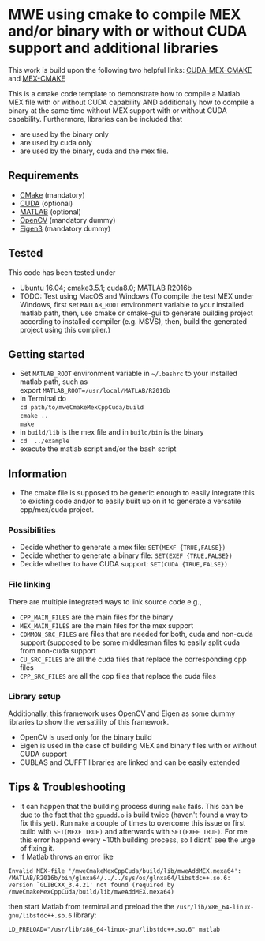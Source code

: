 # MWE using cmake to compile MEX and/or binary with or without CUDA support and additional libraries
This work is build upon the following two helpful links:
[CUDA-MEX-CMAKE](https://de.mathworks.com/matlabcentral/fileexchange/45505-cuda-mex-cmake) and [MEX-CMAKE](https://de.mathworks.com/matlabcentral/fileexchange/45522-mex-cmake)

This is a cmake code template to demonstrate how to compile a Matlab MEX file with or without CUDA capability AND additionally how to compile a binary at the same time without MEX support with or without CUDA capability. Furthermore, libraries can be included that 
* are used by the binary only
* are used by cuda only
* are used by the binary, cuda and the mex file.

## Requirements
* [CMake](https://cmake.org/) (mandatory)
* [CUDA](https://developer.nvidia.com/cuda-downloads) (optional)
* [MATLAB](https://de.mathworks.com/) (optional)
* [OpenCV](https://opencv.org/) (mandatory dummy)
* [Eigen3](http://eigen.tuxfamily.org/index.php?title=Main_Page) (mandatory dummy)

## Tested
This code has been tested under 
* Ubuntu 16.04; cmake3.5.1; cuda8.0; MATLAB R2016b
* TODO: Test using MacOS and Windows (To compile the test MEX under Windows, first set `MATLAB_ROOT` environment variable to your installed matlab path, then, use cmake or cmake-gui to generate building project according to installed compiler (e.g. MSVS), then, build the generated project using this compiler.)

## Getting started
* Set `MATLAB_ROOT` environment variable in `~/.bashrc` to your installed matlab path, such as  
   export `MATLAB_ROOT=/usr/local/MATLAB/R2016b`
* In Terminal do  
   `cd path/to/mweCmakeMexCppCuda/build`  
   `cmake ..`  
   `make`
* in `build/lib` is the mex file and in `build/bin` is the binary
* `cd  ../example`
* execute the matlab script and/or the bash script

## Information
* The cmake file is supposed to be generic enough to easily integrate this to existing code and/or to easily built up on it to generate a versatile cpp/mex/cuda project.

### Possibilities
* Decide whether to generate a mex file: `SET(MEXF {TRUE,FALSE})`
* Decide whether to generate a binary file: `SET(EXEF {TRUE,FALSE})`
* Decide whether to have CUDA support: `SET(CUDA {TRUE,FALSE})`

### File linking
There are multiple integrated ways to link source code e.g.,
* `CPP_MAIN_FILES` are the main files for the binary
* `MEX_MAIN_FILES` are the main files for the mex support
* `COMMON_SRC_FILES` are files that are needed for both, cuda and non-cuda support (supposed to be some middlesman files to easily split cuda from non-cuda support
* `CU_SRC_FILES` are all the cuda files that replace the corresponding cpp files
* `CPP_SRC_FILES` are all the cpp files that replace the cuda files

### Library setup
Additionally, this framework uses OpenCV and Eigen as some dummy libraries to show the versatility of this framework.
* OpenCV is used only for the binary build
* Eigen is used in the case of building MEX and binary files with or without CUDA support
* CUBLAS and CUFFT libraries are linked and can be easily extended

## Tips & Troubleshooting
* It can happen that the building process during `make` fails. This can be due to the fact that the `gpuadd.o` is build twice (haven't found a way to fix this yet). Run `make` a couple of times to overcome this issue or first build with `SET(MEXF TRUE)` and afterwards with `SET(EXEF TRUE)`. For me this error happend every ~10th building process, so I didnt' see the urge of fixing it.
* If Matlab throws an error like
```
Invalid MEX-file '/mweCmakeMexCppCuda/build/lib/mweAddMEX.mexa64':
/MATLAB/R2016b/bin/glnxa64/../../sys/os/glnxa64/libstdc++.so.6: version `GLIBCXX_3.4.21' not found (required by /mweCmakeMexCppCuda/build/lib/mweAddMEX.mexa64)
```
then start Matlab from terminal and preload the the `/usr/lib/x86_64-linux-gnu/libstdc++.so.6` library:
```
LD_PRELOAD="/usr/lib/x86_64-linux-gnu/libstdc++.so.6" matlab
```

